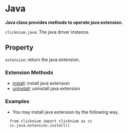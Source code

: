 # Java <!-- {docsify-ignore-all} -->

**Java class provides methods to operate java extension.**

`clicknium.java`: The java driver instance.

## Property

`extension`: return the java extension.

### Extension Methods 

- [install](./doc/api/python/java/install.md): install java extension
- [uninstall](./doc/api/python/java/uninstall.md): uninstall java extension

### Examples

- You may install java extension by the following way.
```
  from clicknium import clicknium as cc
  cc.java.extension.install()
```